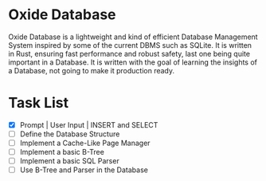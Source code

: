 # Oxide Database

Oxide Database is a lightweight and kind of efficient 
Database Management System inspired by some of the current
DBMS such as SQLite. It is written in Rust, ensuring 
fast performance and robust safety, last one being quite 
important in a Database. It is written with the goal of learning the insights of a Database, not going to make it production ready.

# Task List 
- [x] Prompt | User Input | INSERT and SELECT
- [ ] Define the Database Structure
- [ ] Implement a Cache-Like Page Manager
- [ ] Implement a basic B-Tree
- [ ] Implement a basic SQL Parser
- [ ] Use B-Tree and Parser in the Database
